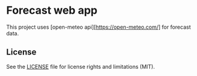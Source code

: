 # Forecast web app

This project uses [open-meteo api][https://open-meteo.com/] for forecast data.

<!-- ## Github pages  -->

<!-- You can see and use the app on github pages [here](https://do0dleman.github.io/colors/). -->

## License

See the [LICENSE](https://github.com/do0dleman/forecast/blob/master/LICENSE.md) file for license rights and limitations (MIT).